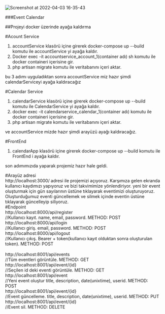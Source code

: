 ![Screenshot at 2022-04-03 16-35-43](https://user-images.githubusercontent.com/56533891/161439106-aa6e0321-cb04-4344-a906-8095146325de.png)

###Event Calendar

##Projeyi docker üzerinde ayağa kaldırma

#Acount Service
1. accountService klasörü içine girerek docker-compose up --build komutu ile accountService yi ayağa kaldır.
2. Docker exec -it accountservice_account_1(container adı) sh komutu ile docker containeri içerisine gir.
3. php artisan migrate komutu ile veritabanını içeri aktar. <br>

bu 3 adımı uyguladıktan sonra accountService miz hazır şimdi calendarServiceyi ayağa kaldıracağız

#Calendar Service
1. calendarService klasörü içine girerek docker-compose up --build komutu ile CalendarService yi ayağa kaldır.
2. docker exec -it calendarservice_calendar_1(container adı) komutu ile docker containeri içerisine gir.
3. php artisan migrate komutu ile veritabanını içeri aktar. <br>

ve accountService mizde hazır şimdi arayüzü ayağı kaldıracağız.

#FrontEnd
1. calendarApp klasörü içine girerek docker-compose up --build komutu ile FrontEnd i ayağa kaldır. <br>

son adımımızıda yaparak projemiz hazır hale geldi.

#Arayüz adresi <br>
http://localhost:3000/ adresi ile projemizi açıyoruz. Karşımıza gelen ekranda kullanıcı kaydımızı yapıyoruz ve bizi takvimimize yönlendiriyor.
yeni bir event oluşturmak için gün sayılarının üstüne tıklayarak eventimizi oluşturuyoruz. Oluşturduğumuz eventi güncellemek ve silmek içinde eventin üstüne tıklayarak güncelleyip siliyoruz.
<br>
#Endpoint <br>
http://localhost:8000/api/register <br>
//Kullanıcı kayıt. name, email, password. METHOD: POST <br>
http://localhost:8000/api/login <br>
//Kullanıcı giriş. email, password. METHOD: POST <br>
http://localhost:8000/api/logout <br>
//Kullanıcı çıkış. Bearer + token(kullanıcı kayıt olduktan sonra oluşturulan token). METHOD: POST <br>
<br>
http://localhost:8001/api/events <br>
//Tüm eventleri görüntüle. METHOD: GET <br>
http://localhost:8001/api/event/{id} <br>
//Seçilen id deki eventi görüntüle. METHOD: GET <br>
http://localhost:8001/api/event <br>
//Yeni event oluştur title, description, date(unixtime), userid. METHOD: POST <br>
http://localhost:8001/api/event/{id} <br>
//Event güncelleme. title, description, date(unixtime), userid. METHOD: PUT <br>
http://localhost:8001/api/event/{id} <br>
//Event sil. METHOD: DELETE <br>








